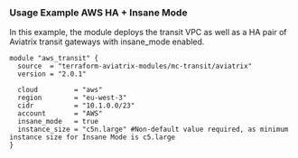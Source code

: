 ### Usage Example AWS HA + Insane Mode

In this example, the module deploys the transit VPC as well as a HA pair of Aviatrix transit gateways with insane_mode enabled.

```
module "aws_transit" {
  source  = "terraform-aviatrix-modules/mc-transit/aviatrix"
  version = "2.0.1"

  cloud         = "aws"
  region        = "eu-west-3"
  cidr          = "10.1.0.0/23"
  account       = "AWS"
  insane_mode   = true
  instance_size = "c5n.large" #Non-default value required, as minimum instance size for Insane Mode is c5.large
}
```